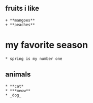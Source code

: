 fruits i like
--------------

	+ **mangoes**
	+ **peaches**

my favorite season
==================

	* spring is my number one

## animals ##

	* **cat*
	* ***meow**
	* _dog_
